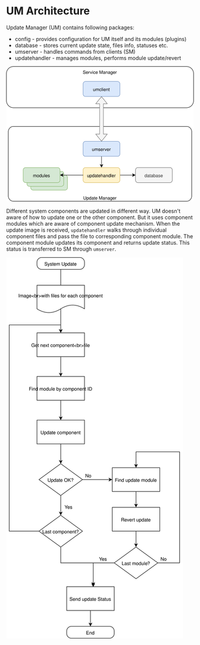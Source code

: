 # UM Architecture

Update Manager (UM) contains following packages:
* config - provides configuration for UM itself and its modules (plugins)
* database - stores current update state, files info, statuses etc.
* umserver - handles commands from clients (SM)
* updatehandler - manages modules, performs module update/revert

![](images/updatemanager.svg)

Different system components are updated in different way. UM doesn't aware of how to update one or the other component. But it uses component modules which are aware of component update mechanism. When the update image is received, `updatehandler` walks through individual component files and pass the file to corresponding component module. The component module updates its component and returns update status. This status is transferred to SM through `umserver`.

![](images/update_modules.svg)

